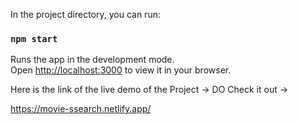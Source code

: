 In the project directory, you can run:

### `npm start`

Runs the app in the development mode.\
Open [http://localhost:3000](http://localhost:3000) to view it in your browser.


 Here is the link of the live demo of the Project -> DO Check it out ->  

https://movie-ssearch.netlify.app/
